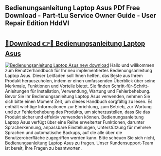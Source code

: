 ## Bedienungsanleitung Laptop Asus PDf Free Download - Part-tLu Service Owner Guide - User Repair Edition HddVl

# <h2><a href="http://df2e0k6.blite.top/?on=Bedienungsanleitung+Laptop+Asus">🔗Download 👉🔴 Bedienungsanleitung Laptop Asus</a></h2>

[![Bedienungsanleitung Laptop Asus new download](https://i.imgur.com/lujVjoI.png)](http://df2e0k6.blite.top/?on=Bedienungsanleitung+Laptop+Asus)
Hallo und willkommen zum Benutzerhandbuch für Ihr neu implementiertes Bedienungsanleitung Laptop Asus. Dieser Leitfaden soll Ihnen helfen, das Beste aus Ihrem Produkt herauszuholen, indem er einen umfassenden Überblick über seine Merkmale, Funktionen und Vorteile bietet. Sie finden Schritt-für-Schritt-Anleitungen für Installation, Verwendung, Wartung und Fehlerbehebung. Bevor Sie Ihr Bedienungsanleitung Laptop Asus verwenden, nehmen Sie sich bitte einen Moment Zeit, um dieses Handbuch sorgfältig zu lesen. Es enthält wichtige Informationen zur Einrichtung, zum Betrieb, zur Wartung und zur Fehlerbehebung des Produkts, um sicherzustellen, dass Sie das Produkt sicher und effektiv verwenden können. Bedienungsanleitung Laptop Asus verfügt über eine Reihe erweiterter Funktionen, darunter Spracherkennung, anpassbare Einstellungen, Unterstützung für mehrere Sprachen und automatische Backups, auf die alle über die Benutzeroberfläche zugegriffen werden kann. Bitte scheuen Sie sich nicht, Bedienungsanleitung Laptop Asus zu fragen. Unser Kundensupport-Team ist bereit, Ihre Fragen zu beantworten.
